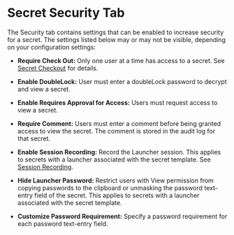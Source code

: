 [title]: # (Secret Security Tab)
[tags]: # (Security)
[priority]: # (1000)

# Secret Security Tab

The Security tab contains settings that can be enabled to increase security for a secret. The settings listed below may or may not be visible, depending on your configuration settings:

- **Require Check Out:** Only one user at a time has access to a secret. See [Secret Checkout](../../../secret-checkout/index.md) for details.

- **Enable DoubleLock:** User must enter a doubleLock password to decrypt and view a secret.

- **Enable Requires Approval for Access:** Users must request access to view a secret.

- **Require Comment:** Users must enter a comment before being granted access to view the secret. The comment is stored in the audit log for that secret.

- **Enable Session Recording:** Record the Launcher session. This applies to secrets with a launcher associated with the secret template. See [Session Recording](../../../session-recording/index.md).

- **Hide Launcher Password:** Restrict users with View permission from copying passwords to the clipboard or unmasking the password text-entry field of the secret. This applies to secrets with a launcher associated with the secret template.

- **Customize Password Requirement:** Specify a password requirement for each password text-entry field.
